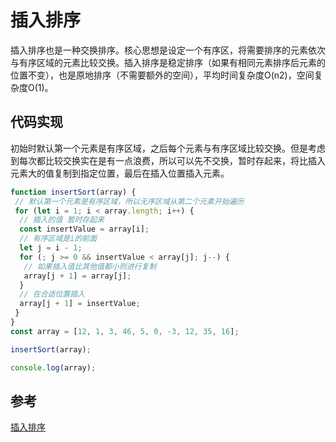 # 插入排序

插入排序也是一种交换排序。核心思想是设定一个有序区，将需要排序的元素依次与有序区域的元素比较交换。插入排序是稳定排序（如果有相同元素排序后元素的位置不变），也是原地排序（不需要额外的空间），平均时间复杂度O(n2)，空间复杂度O(1)。

## 代码实现

初始时默认第一个元素是有序区域，之后每个元素与有序区域比较交换。但是考虑到每次都比较交换实在是有一点浪费，所以可以先不交换，暂时存起来，将比插入元素大的值复制到指定位置，最后在插入位置插入元素。

```javascript
function insertSort(array) {
 // 默认第一个元素是有序区域，所以无序区域从第二个元素开始遍历
 for (let i = 1; i < array.length; i++) {
  // 插入的值 暂时存起来
  const insertValue = array[i];
  // 有序区域是i的前面
  let j = i - 1;
  for (; j >= 0 && insertValue < array[j]; j--) {
   // 如果插入值比其他值都小则进行复制
   array[j + 1] = array[j];
  }
  // 在合适位置插入
  array[j + 1] = insertValue;
 }
}
const array = [12, 1, 3, 46, 5, 0, -3, 12, 35, 16];

insertSort(array);

console.log(array);
```

## 参考

[插入排序](https://mp.weixin.qq.com/s?__biz=MzIxMjE5MTE1Nw==&mid=2653199343&idx=1&sn=a5491fa908e45e6117423d9ba5062611&chksm=8c99e935bbee60232aacb7c2b74961a24e7b86d44bf98357c597ad277a8eb15639c1de7034d9&scene=21#wechat_redirect)

